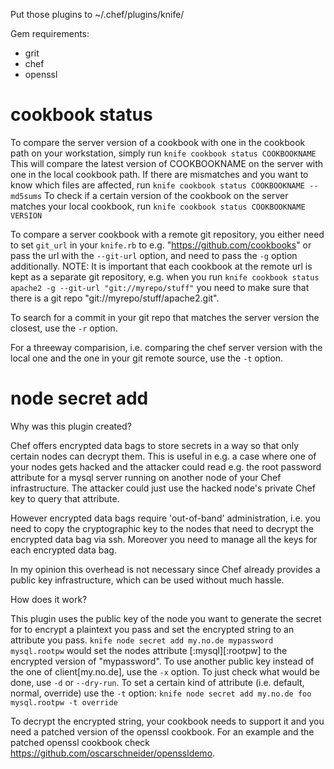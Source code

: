 Put those plugins to ~/.chef/plugins/knife/

Gem requirements:

- grit
- chef
- openssl

cookbook status
===============

To compare the server version of a cookbook with one in the cookbook path 
on your workstation, simply run
   `knife cookbook status COOKBOOKNAME`
This will compare the latest version of COOKBOOKNAME on the server with one
in the local cookbook path.
If there are mismatches and you want to know which files are affected, run
   `knife cookbook status COOKBOOKNAME --md5sums`
To check if a certain version of the cookbook on the server matches your local
cookbook, run
   `knife cookbook status COOKBOOKNAME VERSION`

To compare a server cookbook with a remote git repository, you either need to
set `git_url` in your `knife.rb` to e.g. "https://github.com/cookbooks" or pass the
url with the `--git-url` option, and need to pass the `-g` option additionally.
NOTE: It is important that each cookbook at the remote url is kept as a separate git
repository, e.g. when you run 
   `knife cookbook status apache2 -g --git-url "git://myrepo/stuff"`
you need to make sure that there is a git repo "git://myrepo/stuff/apache2.git".

To search for a commit in your git repo that matches the server version the closest,
use the `-r` option.

For a threeway comparision, i.e. comparing the chef server version with the local 
one and the one in your git remote source, use the `-t` option.

node secret add
===============

Why was this plugin created?

Chef offers encrypted data bags to store secrets in a way so that only certain nodes
can decrypt them. This is useful in e.g. a case where one of your nodes gets hacked
and the attacker could read e.g. the root password attribute for a mysql server
running on another node of your Chef infrastructure. 
The attacker could just use the hacked node's private Chef key to query that attribute.

However encrypted data bags require 'out-of-band' administration, i.e. you need to copy
the cryptographic key to the nodes that need to decrypt the encrypted data bag via ssh.
Moreover you need to manage all the keys for each encrypted data bag.

In my opinion this overhead is not necessary since Chef already provides a public
key infrastructure, which can be used without much hassle.

How does it work?

This plugin uses the public key of the node you want to generate the secret for
to encrypt a plaintext you pass and set the encrypted string to an attribute you pass.
   `knife node secret add my.no.de mypassword mysql.rootpw`
would set the nodes attribute [:mysql][:rootpw] to the encrypted version of "mypassword".
To use another public key instead of the one of client[my.no.de], use the `-x` option.
To just check what would be done, use `-d` or `--dry-run`.
To set a certain kind of attribute (i.e. default, normal, override) use the `-t` option:
   `knife node secret add my.no.de foo mysql.rootpw -t override`

To decrypt the encrypted string, your cookbook needs to support it and you need a
patched version of the openssl cookbook. For an example and the patched openssl 
cookbook check https://github.com/oscarschneider/openssldemo.

